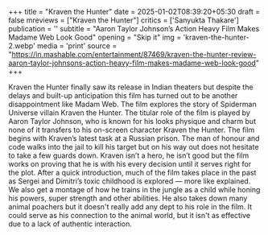 +++
title = "Kraven the Hunter"
date = 2025-01-02T08:39:20+05:30
draft = false
mreviews = ["Kraven the Hunter"]
critics = ['Sanyukta Thakare']
publication = ''
subtitle = "Aaron Taylor Johnson’s Action Heavy Film Makes Madame Web Look Good"
opening = "Skip it"
img = 'kraven-the-hunter-2.webp'
media = 'print'
source = "https://in.mashable.com/entertainment/87469/kraven-the-hunter-review-aaron-taylor-johnsons-action-heavy-film-makes-madame-web-look-good"
+++

Kraven the Hunter finally saw its release in Indian theaters but despite the delays and built-up anticipation this film has turned out to be another disappointment like Madam Web. The film explores the story of Spiderman Universe villain Kraven the Hunter. The titular role of the film is played by Aaron Taylor Johnson, who is known for his looks physique and charm but none of it transfers to his on-screen character Kraven the Hunter. The film begins with Kraven’s latest task at a Russian prison. The man of honour and code walks into the jail to kill his target but on his way out does not hesitate to take a few guards down. Kraven isn’t a hero, he isn’t good but the film works on proving that he is with his every decision until it serves right for the plot. After a quick introduction, much of the film takes place in the past as Sergei and Dimitri’s toxic childhood is explored — more like explained. We also get a montage of how he trains in the jungle as a child while honing his powers, super strength and other abilities. He also takes down many animal poachers but it doesn't really add any dept to his role in the film. It could serve as his connection to the animal world, but it isn't as effective due to a lack of authentic interaction.
